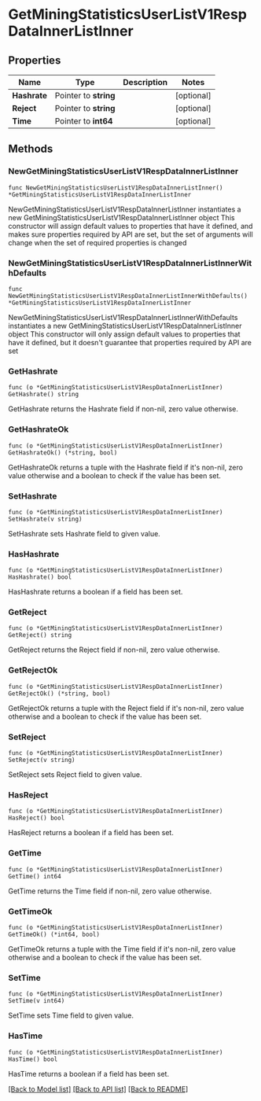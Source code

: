 # GetMiningStatisticsUserListV1RespDataInnerListInner

## Properties

Name | Type | Description | Notes
------------ | ------------- | ------------- | -------------
**Hashrate** | Pointer to **string** |  | [optional] 
**Reject** | Pointer to **string** |  | [optional] 
**Time** | Pointer to **int64** |  | [optional] 

## Methods

### NewGetMiningStatisticsUserListV1RespDataInnerListInner

`func NewGetMiningStatisticsUserListV1RespDataInnerListInner() *GetMiningStatisticsUserListV1RespDataInnerListInner`

NewGetMiningStatisticsUserListV1RespDataInnerListInner instantiates a new GetMiningStatisticsUserListV1RespDataInnerListInner object
This constructor will assign default values to properties that have it defined,
and makes sure properties required by API are set, but the set of arguments
will change when the set of required properties is changed

### NewGetMiningStatisticsUserListV1RespDataInnerListInnerWithDefaults

`func NewGetMiningStatisticsUserListV1RespDataInnerListInnerWithDefaults() *GetMiningStatisticsUserListV1RespDataInnerListInner`

NewGetMiningStatisticsUserListV1RespDataInnerListInnerWithDefaults instantiates a new GetMiningStatisticsUserListV1RespDataInnerListInner object
This constructor will only assign default values to properties that have it defined,
but it doesn't guarantee that properties required by API are set

### GetHashrate

`func (o *GetMiningStatisticsUserListV1RespDataInnerListInner) GetHashrate() string`

GetHashrate returns the Hashrate field if non-nil, zero value otherwise.

### GetHashrateOk

`func (o *GetMiningStatisticsUserListV1RespDataInnerListInner) GetHashrateOk() (*string, bool)`

GetHashrateOk returns a tuple with the Hashrate field if it's non-nil, zero value otherwise
and a boolean to check if the value has been set.

### SetHashrate

`func (o *GetMiningStatisticsUserListV1RespDataInnerListInner) SetHashrate(v string)`

SetHashrate sets Hashrate field to given value.

### HasHashrate

`func (o *GetMiningStatisticsUserListV1RespDataInnerListInner) HasHashrate() bool`

HasHashrate returns a boolean if a field has been set.

### GetReject

`func (o *GetMiningStatisticsUserListV1RespDataInnerListInner) GetReject() string`

GetReject returns the Reject field if non-nil, zero value otherwise.

### GetRejectOk

`func (o *GetMiningStatisticsUserListV1RespDataInnerListInner) GetRejectOk() (*string, bool)`

GetRejectOk returns a tuple with the Reject field if it's non-nil, zero value otherwise
and a boolean to check if the value has been set.

### SetReject

`func (o *GetMiningStatisticsUserListV1RespDataInnerListInner) SetReject(v string)`

SetReject sets Reject field to given value.

### HasReject

`func (o *GetMiningStatisticsUserListV1RespDataInnerListInner) HasReject() bool`

HasReject returns a boolean if a field has been set.

### GetTime

`func (o *GetMiningStatisticsUserListV1RespDataInnerListInner) GetTime() int64`

GetTime returns the Time field if non-nil, zero value otherwise.

### GetTimeOk

`func (o *GetMiningStatisticsUserListV1RespDataInnerListInner) GetTimeOk() (*int64, bool)`

GetTimeOk returns a tuple with the Time field if it's non-nil, zero value otherwise
and a boolean to check if the value has been set.

### SetTime

`func (o *GetMiningStatisticsUserListV1RespDataInnerListInner) SetTime(v int64)`

SetTime sets Time field to given value.

### HasTime

`func (o *GetMiningStatisticsUserListV1RespDataInnerListInner) HasTime() bool`

HasTime returns a boolean if a field has been set.


[[Back to Model list]](../README.md#documentation-for-models) [[Back to API list]](../README.md#documentation-for-api-endpoints) [[Back to README]](../README.md)


